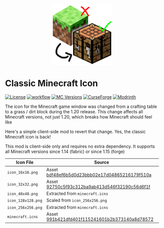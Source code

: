 <p align="center">
<img src="./mod_icon_hires.png" width="200" height="200" alt="Classic Minecraft Icon">
</p>

# Classic Minecraft Icon

[![License](https://img.shields.io/github/license/Fallen-Breath/classic-minecraft-icon.svg)](http://www.gnu.org/licenses/lgpl-3.0.html)
[![workflow](https://github.com/Fallen-Breath/classic-minecraft-icon/actions/workflows/gradle.yml/badge.svg)](https://github.com/Fallen-Breath/classic-minecraft-icon/actions/workflows/gradle.yml)
[![MC Versions](https://cf.way2muchnoise.eu/versions/For%20MC_classic-minecraft-icon_all.svg)](https://www.curseforge.com/minecraft/mc-mods/classic-minecraft-icon)
[![CurseForge](https://cf.way2muchnoise.eu/full_classic-minecraft-icon_downloads.svg)](https://www.curseforge.com/minecraft/mc-mods/classic-minecraft-icon)
[![Modrinth](https://img.shields.io/modrinth/dt/NTUQ8Yoi?label=Modrinth%20Downloads)](https://modrinth.com/mod/classic-minecraft-icon)

The icon for the Minecraft game window was changed from a crafting table to a grass / dirt block during the 1.20 release.
This change affects all Minecraft versions, not just 1.20, which breaks how Minecraft should feel like

Here's a simple client-side mod to revert that change. Yes, the classic Minecraft icon is back!

This mod is client-side only and requires no extra dependency. It supports all Minecraft versions since 1.14 (fabric) or since 1.15 (forge)

| Icon File          | Source                                                                                                                                 | 
|--------------------|----------------------------------------------------------------------------------------------------------------------------------------| 
| `icon_16x16.png`   | Asset [bdf48ef6b5d0d23bbb02e17d04865216179f510a](https://resources.download.minecraft.net/bd/bdf48ef6b5d0d23bbb02e17d04865216179f510a) |
| `icon_32x32.png`   | Asset [92750c5f93c312ba9ab413d546f32190c56d6f1f](https://resources.download.minecraft.net/92/92750c5f93c312ba9ab413d546f32190c56d6f1f) |
| `icon_48x48.png`   | Extracted from `minecraft.icns`                                                                                                        |
| `icon_128x128.png` | Scaled from `icon_256x256.png`                                                                                                         |
| `icon_256x256.png` | Extracted from `minecraft.icns`                                                                                                        |
| `minecraft.icns`   | Asset [991b421dfd401f115241601b2b373140a8d78572](https://resources.download.minecraft.net/99/991b421dfd401f115241601b2b373140a8d78572) |
